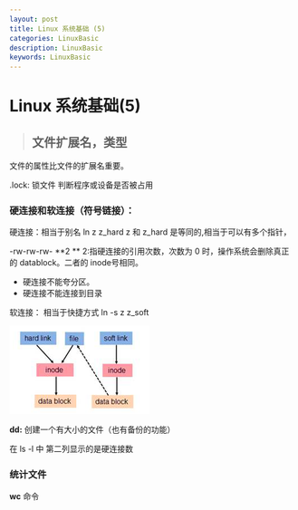 ```yaml
---
layout: post
title: Linux 系统基础 (5)
categories: LinuxBasic
description: LinuxBasic
keywords: LinuxBasic
---
```


# Linux 系统基础(5)

> ## 文件扩展名，类型

文件的属性比文件的扩展名重要。

.lock: 锁文件 判断程序或设备是否被占用



### 硬连接和软连接（符号链接）：

硬连接：相当于别名 ln   z   z_hard   z 和 z_hard 是等同的,相当于可以有多个指针，

 -rw-rw-rw- **2 ** 2:指硬连接的引用次数，次数为 0 时，操作系统会删除真正的 datablock。二者的 inode号相同。

- 硬连接不能夸分区。
- 硬连接不能连接到目录

软连接： 相当于快捷方式  ln  -s    z     z_soft 



![hardlink](/images/posts/linux/hardlink.png)



**dd:**  创建一个有大小的文件（也有备份的功能）

在 ls -l 中 第二列显示的是硬连接数 

 

### 统计文件

**wc** 命令









